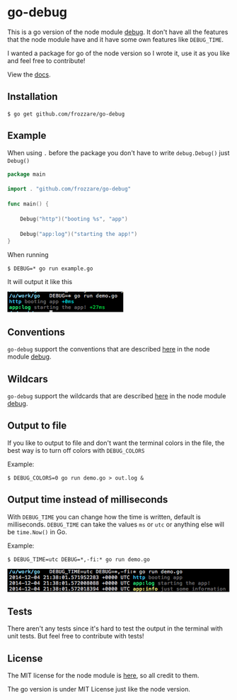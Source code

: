 # go-debug

This is a go version of the node module [debug](https://github.com/tj/debug). It don't have all the features that the node module have and it have some own features like `DEBUG_TIME`.

I wanted a package for go of the node version so I wrote it, use it as you like and feel free to contribute!

View the [docs](http://godoc.org/github.com/frozzare/go-personnummer).

## Installation

```
$ go get github.com/frozzare/go-debug
```

## Example

When using `.` before the package you don't have to write `debug.Debug()` just `Debug()`

```go
package main

import . "github.com/frozzare/go-debug"

func main() {

    Debug("http")("booting %s", "app")

    Debug("app:log")("starting the app!")
}
```

When running

```
$ DEBUG=* go run example.go
```

It will output it like this

![Example 1](screenshots/example-1.png)

## Conventions

`go-debug` support the conventions that are described [here](https://github.com/visionmedia/debug#conventions) in the node module [debug](https://github.com/visionmedia/debug).

## Wildcars

`go-debug` support the wildcards that are described [here](https://github.com/visionmedia/debug#wildcards) in the node module [debug](https://github.com/visionmedia/debug).

## Output to file

If you like to output to file and don't want the terminal colors in the file, the best way is to turn off colors with `DEBUG_COLORS`

Example:

```
$ DEBUG_COLORS=0 go run demo.go > out.log &
```

## Output time instead of milliseconds

With `DEBUG_TIME` you can change how the time is written, default is milliseconds. `DEBUG_TIME` can take the values `ms` or `utc` or anything else will be `time.Now()` in Go.

Example:

```
$ DEBUG_TIME=utc DEBUG=*,-fi:* go run demo.go
```

![Example 2](screenshots/example-2.png)

## Tests

There aren't any tests since it's hard to test the output in the terminal with unit tests. But feel free to contribute with tests!

## License

The MIT license for the node module is [here](https://github.com/visionmedia/debug#license), so all credit to them.

The go version is under MIT License just like the node version.
